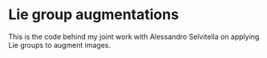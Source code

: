 # Lie group augmentations
This is the code behind my joint work with Alessandro Selvitella on applying Lie groups to augment images.
